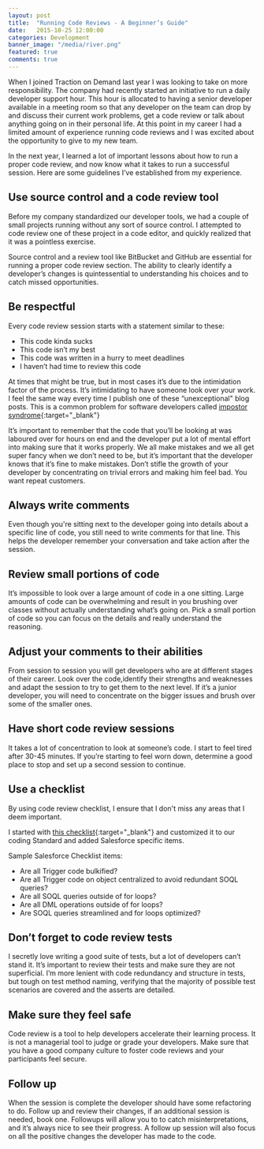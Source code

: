 ```yaml
---
layout: post
title:  "Running Code Reviews - A Beginner’s Guide"
date:   2015-10-25 12:00:00
categories: Development
banner_image: "/media/river.png"
featured: true
comments: true
---
```


When I joined Traction on Demand last year I was looking to take on more responsibility.  The company had recently started an initiative to run a daily developer support hour.  This hour is allocated to having a senior developer available in a meeting room so that any developer on the team can drop by and discuss their current work problems, get a code review or talk about anything going on in their personal life. At this point in my career I had a limited amount of experience running code reviews and I was excited about the opportunity to give to my new team.

<!--more-->

In the next year, I learned a lot of important lessons about how to run a proper code review, and now know what it takes to run a successful session. Here are some guidelines I’ve established from my experience.

## Use source control and a code review tool

Before my company standardized our developer tools, we had a couple of small projects running without any sort of source control. I attempted to code review one of these project in a code editor, and quickly realized that it was a pointless exercise.

Source control and a review tool like BitBucket and GitHub are essential for running a proper code review section.  The ability to clearly identify a developer’s changes is quintessential to understanding his choices and to catch missed opportunities.

## Be respectful

Every code review session starts with a statement similar to these:

* This code kinda sucks
* This code isn’t my best
* This code was written in a hurry to meet deadlines
* I haven’t had time to review this code

At times that might be true, but in most cases it’s due to the intimidation factor of the process. It’s intimidating to have someone look over your work. I feel the same way every time I publish one of these “unexceptional" blog posts. This is a common problem for software developers called [impostor syndrome](https://en.wikipedia.org/wiki/Impostor_syndrome){:target="_blank"}

It’s important to remember that the code that you’ll be looking at was laboured over for hours on end and the developer put a lot of mental effort into making sure that it works properly.  We all make mistakes and we all get super fancy when we don’t need to be, but it’s important that the developer knows that it’s fine to make mistakes.  Don’t stifle the growth of your developer by concentrating on trivial errors and making him feel bad. You want repeat customers.

## Always write comments

Even though you're sitting next to the developer going into details about a specific line of code, you still need to write comments for that line. This helps the developer remember your conversation and take action after the session.

## Review small portions of code

It’s impossible to look over a large amount of code in a one sitting.  Large amounts of code can be overwhelming and result in you brushing over classes without actually understanding what’s going on. Pick a small portion of code so you can focus on the details and really understand the reasoning.

## Adjust your comments to their abilities

From session to session you will get developers who are at different stages of their career. Look over the code,identify their strengths and weaknesses and adapt the session to try to get them to the next level. If it’s a junior developer, you will need to concentrate on the bigger issues and brush over some of the smaller ones.

## Have short code review sessions

It takes a lot of concentration to look at someone’s code.  I start to feel tired after 30-45 minutes. If you’re starting to feel worn down, determine a good place to stop and set up a second session to continue.

## Use a checklist

By using code review checklist, I ensure that I don't miss any areas that I deem important.

I started with [this checklist](https://www.liberty.edu/media/1414/%5B6401%5Dcode_review_checklist.pdf){:target="_blank"} and customized it to our coding Standard and added Salesforce specific items.

Sample Salesforce Checklist items:

* Are all Trigger code bulkified?
* Are all Trigger code on object centralized to avoid redundant SOQL queries?
* Are all SOQL queries outside of for loops?
* Are all DML operations outside of for loops?
* Are SOQL queries streamlined and for loops optimized?

## Don’t forget to code review tests

I secretly love writing a good suite of tests, but a lot of developers can’t stand it. It’s important to review their tests and make sure they are not superficial. I’m more lenient with code redundancy and structure in tests, but tough on test method naming, verifying that the majority of possible test scenarios are covered and the asserts are detailed.

## Make sure they feel safe

Code review is a tool to help developers accelerate their learning process. It is not a managerial tool to judge or grade your developers. Make sure that you have a good company culture to foster code reviews and your participants feel secure.

## Follow up

When the session is complete the developer should have some refactoring to do. Follow up and review their changes, if an additional session is needed, book one. Followups will allow you to to catch misinterpretations, and it’s always nice to see their progress. A follow up session will also focus on all the positive changes the developer has made to the code.